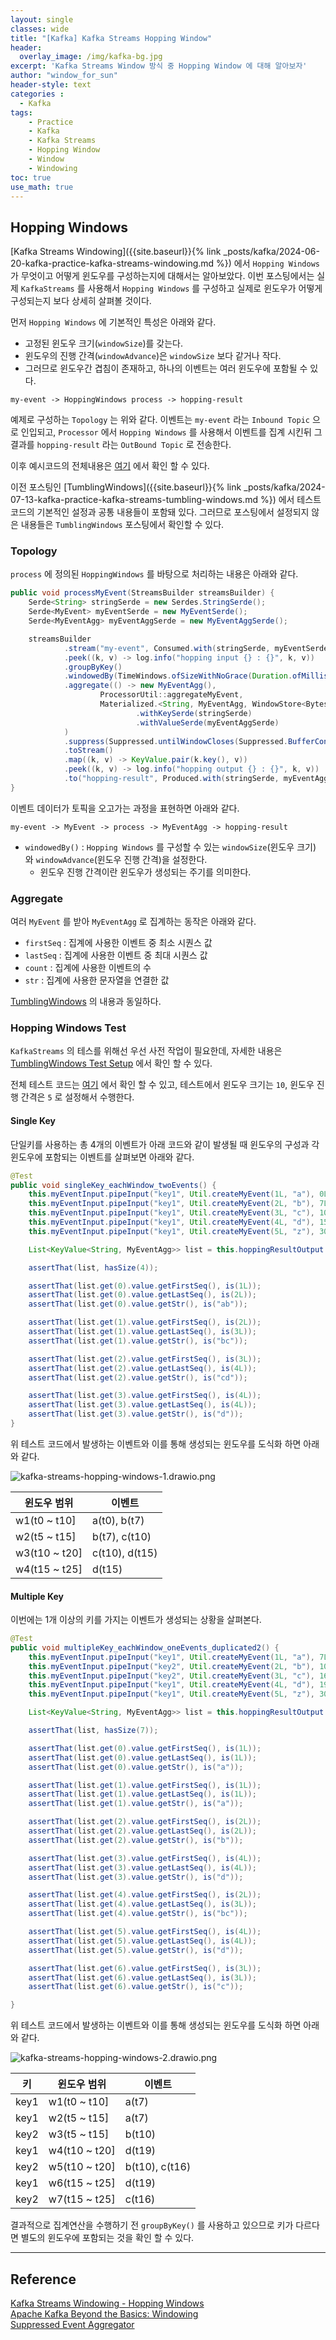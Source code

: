 ```yaml
--- 
layout: single
classes: wide
title: "[Kafka] Kafka Streams Hopping Window"
header:
  overlay_image: /img/kafka-bg.jpg
excerpt: 'Kafka Streams Window 방식 중 Hopping Window 에 대해 알아보자'
author: "window_for_sun"
header-style: text
categories :
  - Kafka
tags:
    - Practice
    - Kafka
    - Kafka Streams
    - Hopping Window
    - Window
    - Windowing
toc: true
use_math: true
---  
```


## Hopping Windows
[Kafka Streams Windowing]({{site.baseurl}}{% link _posts/kafka/2024-06-20-kafka-practice-kafka-streams-windowing.md %})
에서 `Hopping Windows` 가 무엇이고 어떻게 윈도우를 구성하는지에 대해서는 알아보았다. 
이번 포스팅에서는 실제 `KafkaStreams` 를 사용해서 `Hopping Windows` 를 구성하고 실제로 윈도우가 어떻게 구성되는지 보다 상세히 살펴볼 것이다.  

먼저 `Hopping Windows` 에 기본적인 특성은 아래와 같다. 
- 고정된 윈도우 크기(`windowSize`)를 갖는다. 
- 윈도우의 진행 간격(`windowAdvance`)은 `windowSize` 보다 같거나 작다.   
- 그러므로 윈도우간 겹침이 존재하고, 하나의 이벤트는 여러 윈도우에 포함될 수 있다. 


```
my-event -> HoppingWindows process -> hopping-result
```

예제로 구성하는 `Topology` 는 위와 같다. 
이벤트는 `my-event` 라는 `Inbound Topic` 으로 인입되고, 
`Processor` 에서 `Hopping Windows` 를 사용해서 이벤트를 집계 시킨뒤 그 결과를 `hopping-result` 라는 `OutBound Topic` 로 전송한다.  

이후 예시코드의 전체내용은 [여기](https://github.com/windowforsun/kafka-streams-windowing-demo)
에서 확인 할 수 있다.  

이전 포스팅인 [TumblingWindows]({{site.baseurl}}{% link _posts/kafka/2024-07-13-kafka-practice-kafka-streams-tumbling-windows.md %})
에서 테스트 코드의 기본적인 설정과 공통 내용들이 포함돼 있다. 
그러므로 포스팅에서 설정되지 않은 내용들은 `TumblingWindows` 포스팅에서 확인할 수 있다.   


### Topology
`process` 에 정의된 `HoppingWindows` 를 바탕으로 처리하는 내용은 아래와 같다.  

```java
public void processMyEvent(StreamsBuilder streamsBuilder) {
    Serde<String> stringSerde = new Serdes.StringSerde();
    Serde<MyEvent> myEventSerde = new MyEventSerde();
    Serde<MyEventAgg> myEventAggSerde = new MyEventAggSerde();

    streamsBuilder
            .stream("my-event", Consumed.with(stringSerde, myEventSerde))
            .peek((k, v) -> log.info("hopping input {} : {}", k, v))
            .groupByKey()
            .windowedBy(TimeWindows.ofSizeWithNoGrace(Duration.ofMillis(this.windowDuration)).advanceBy(Duration.ofMillis(this.windowAdvance)))
            .aggregate(() -> new MyEventAgg(),
                    ProcessorUtil::aggregateMyEvent,
                    Materialized.<String, MyEventAgg, WindowStore<Bytes, byte[]>>as("hopping-window-store")
                            .withKeySerde(stringSerde)
                            .withValueSerde(myEventAggSerde)
            )
            .suppress(Suppressed.untilWindowCloses(Suppressed.BufferConfig.unbounded()))
            .toStream()
            .map((k, v) -> KeyValue.pair(k.key(), v))
            .peek((k, v) -> log.info("hopping output {} : {}", k, v))
            .to("hopping-result", Produced.with(stringSerde, myEventAggSerde));
}
```  

이벤트 데이터가 토픽을 오고가는 과정을 표현하면 아래와 같다.  

```
my-event -> MyEvent -> process -> MyEventAgg -> hopping-result
```  

- `windowedBy()` : `Hopping Windows` 를 구성할 수 있는 `windowSize`(윈도우 크기) 와 `windowAdvance`(윈도우 진행 간격)을 설정한다. 
  - 윈도우 진행 간격이란 윈도우가 생성되는 주기를 의미한다. 


### Aggregate
여러 `MyEvent` 를 받아 `MyEventAgg` 로 집계하는 동작은 아래와 같다. 

- `firstSeq` : 집계에 사용한 이벤트 중 최소 시퀀스 값
- `lastSeq` : 집계에 사용한 이벤트 중 최대 시퀀스 값
- `count` : 집계에 사용한 이벤트의 수
- `str` : 집계에 사용한 문자열을 연결한 값

[TumblingWindows](https://windowforsun.github.io/blog/kafka/kafka-practice-kafka-streams-tumbling-windows/#aggregate)
의 내용과 동일하다.  

### Hopping Windows Test
`KafkaStreams` 의 테스를 위해선 우선 사전 작업이 필요한데, 
자세한 내용은 [TumblingWindows Test Setup](https://windowforsun.github.io/blog/kafka/kafka-practice-kafka-streams-tumbling-windows/#setup)
에서 확인 할 수 있다. 

전체 테스트 코드는 [여기](https://github.com/windowforsun/kafka-streams-windowing-demo/blob/master/src/test/java/com/windowforsun/kafka/streams/windowing/processor/MyEventHoppingWindowTest.java)
에서 확인 할 수 있고, 
테스트에서 윈도우 크기는 `10`, 윈도우 진행 간격은 `5` 로 설정해서 수행한다. 


#### Single Key
단일키를 사용하는 총 4개의 이벤트가 아래 코드와 같이 발생될 때 윈도우의 구성과 
각 윈도우에 포함되는 이벤트를 살펴보면 아래와 같다.   

```java
@Test
public void singleKey_eachWindow_twoEvents() {
    this.myEventInput.pipeInput("key1", Util.createMyEvent(1L, "a"), 0L);
    this.myEventInput.pipeInput("key1", Util.createMyEvent(2L, "b"), 7L);
    this.myEventInput.pipeInput("key1", Util.createMyEvent(3L, "c"), 10L);
    this.myEventInput.pipeInput("key1", Util.createMyEvent(4L, "d"), 15L);
    this.myEventInput.pipeInput("key1", Util.createMyEvent(5L, "z"), 30L);

    List<KeyValue<String, MyEventAgg>> list = this.hoppingResultOutput.readKeyValuesToList();

    assertThat(list, hasSize(4));

    assertThat(list.get(0).value.getFirstSeq(), is(1L));
    assertThat(list.get(0).value.getLastSeq(), is(2L));
    assertThat(list.get(0).value.getStr(), is("ab"));

    assertThat(list.get(1).value.getFirstSeq(), is(2L));
    assertThat(list.get(1).value.getLastSeq(), is(3L));
    assertThat(list.get(1).value.getStr(), is("bc"));

    assertThat(list.get(2).value.getFirstSeq(), is(3L));
    assertThat(list.get(2).value.getLastSeq(), is(4L));
    assertThat(list.get(2).value.getStr(), is("cd"));

    assertThat(list.get(3).value.getFirstSeq(), is(4L));
    assertThat(list.get(3).value.getLastSeq(), is(4L));
    assertThat(list.get(3).value.getStr(), is("d"));
}
```

위 테스트 코드에서 발생하는 이벤트와 이를 통해 생성되는 윈도우를 도식화 하면 아래와 같다.  

![kafka-streams-hopping-windows-1.drawio.png](..%2F..%2Fimg%2Fkafka%2Fkafka-streams-%08hopping-windows-1.drawio.png)

윈도우 범위|이벤트
---|---
w1(t0 ~ t10]|a(t0), b(t7)
w2(t5 ~ t15]|b(t7), c(t10)
w3(t10 ~ t20]|c(t10), d(t15)
w4(t15 ~ t25]|d(t15)

#### Multiple Key
이번에는 1개 이상의 키를 가지는 이벤트가 생성되는 상황을 살펴본다. 

```java
@Test
public void multipleKey_eachWindow_oneEvents_duplicated2() {
    this.myEventInput.pipeInput("key1", Util.createMyEvent(1L, "a"), 7L);
    this.myEventInput.pipeInput("key2", Util.createMyEvent(2L, "b"), 10L);
    this.myEventInput.pipeInput("key2", Util.createMyEvent(3L, "c"), 16L);
    this.myEventInput.pipeInput("key1", Util.createMyEvent(4L, "d"), 19L);
    this.myEventInput.pipeInput("key1", Util.createMyEvent(5L, "z"), 30L);

    List<KeyValue<String, MyEventAgg>> list = this.hoppingResultOutput.readKeyValuesToList();

    assertThat(list, hasSize(7));

    assertThat(list.get(0).value.getFirstSeq(), is(1L));
    assertThat(list.get(0).value.getLastSeq(), is(1L));
    assertThat(list.get(0).value.getStr(), is("a"));

    assertThat(list.get(1).value.getFirstSeq(), is(1L));
    assertThat(list.get(1).value.getLastSeq(), is(1L));
    assertThat(list.get(1).value.getStr(), is("a"));

    assertThat(list.get(2).value.getFirstSeq(), is(2L));
    assertThat(list.get(2).value.getLastSeq(), is(2L));
    assertThat(list.get(2).value.getStr(), is("b"));

    assertThat(list.get(3).value.getFirstSeq(), is(4L));
    assertThat(list.get(3).value.getLastSeq(), is(4L));
    assertThat(list.get(3).value.getStr(), is("d"));

    assertThat(list.get(4).value.getFirstSeq(), is(2L));
    assertThat(list.get(4).value.getLastSeq(), is(3L));
    assertThat(list.get(4).value.getStr(), is("bc"));

    assertThat(list.get(5).value.getFirstSeq(), is(4L));
    assertThat(list.get(5).value.getLastSeq(), is(4L));
    assertThat(list.get(5).value.getStr(), is("d"));

    assertThat(list.get(6).value.getFirstSeq(), is(3L));
    assertThat(list.get(6).value.getLastSeq(), is(3L));
    assertThat(list.get(6).value.getStr(), is("c"));

}
```

위 테스트 코드에서 발생하는 이벤트와 이를 통해 생성되는 윈도우를 도식화 하면 아래와 같다.

![kafka-streams-hopping-windows-2.drawio.png](..%2F..%2Fimg%2Fkafka%2Fkafka-streams-%08hopping-windows-2.drawio.png)

키| 윈도우 범위        |이벤트
---|---------------|---
key1| w1(t0 ~ t10]  |a(t7)
key1| w2(t5 ~ t15]  |a(t7)         
key2| w3(t5 ~ t15]  | b(t10) 
key1| w4(t10 ~ t20] | d(t19)           
key2| w5(t10 ~ t20] | b(t10), c(t16)   
key1| w6(t15 ~ t25] | d(t19)           
key2| w7(t15 ~ t25] | c(t16)       

결과적으로 집계연산을 수행하기 전 `groupByKey()` 를 사용하고 있으므로 키가 다르다면 별도의 윈도우에 포함되는 것을 확인 할 수 있다. 





---  
## Reference
[Kafka Streams Windowing - Hopping Windows](https://www.lydtechconsulting.com/blog-kafka-streams-windows-hopping.html)  
[Apache Kafka Beyond the Basics: Windowing](https://www.confluent.io/ko-kr/blog/windowing-in-kafka-streams/)  
[Suppressed Event Aggregator](https://developer.confluent.io/patterns/stream-processing/suppressed-event-aggregator/)  



